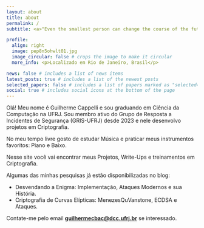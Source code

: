 ```yaml
---
layout: about
title: about
permalink: /
subtitle: <a>"Even the smallest person can change the course of the future."</a>

profile:
  align: right
  image: pep8n5ohwlt01.jpg
  image_circular: false # crops the image to make it circular
  more_info: <p>Localizado em Rio de Janeiro, Brasil</p>

news: false # includes a list of news items
latest_posts: true # includes a list of the newest posts
selected_papers: false # includes a list of papers marked as "selected={true}"
social: true # includes social icons at the bottom of the page
---
```


Olá! Meu nome é Guilherme Cappelli e sou graduando em Ciência da Computação na UFRJ. Sou membro ativo do Grupo de Resposta a Incidentes de Segurança (GRIS-UFRJ) desde 2023 e nele desenvolvo projetos em Criptografia.

No meu tempo livre gosto de estudar Música e praticar meus instrumentos favoritos: Piano e Baixo.

Nesse site você vai encontrar meus Projetos, Write-Ups e treinamentos em Criptografia.

Algumas das minhas pesquisas já estão disponibilizadas no blog:

<ul>
<li>
Desvendando a Enigma: Implementação, Ataques Modernos e sua História.
</li>
<li>
Criptografia de Curvas Elípticas: MenezesQuVanstone, ECDSA e Ataques.
</li></ul>

Contate-me pelo email <b>guilhermecbac@dcc.ufrj.br</b> se interessado.
